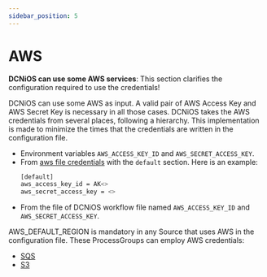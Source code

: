 ```yaml
---
sidebar_position: 5
---
```

# AWS


**DCNiOS can use some AWS services**: This section clarifies the configuration required to use the credentials!


DCNiOS can use some AWS as input. A valid pair of AWS Access Key and AWS Secret Key is necessary in all those cases. DCNiOS takes the AWS credentials from several places, following a hierarchy. This implementation is made to minimize the times that the credentials are written in the configuration file.

- Environment variables `AWS_ACCESS_KEY_ID` and `AWS_SECRET_ACCESS_KEY`.
- From [aws file credentials](https://docs.aws.amazon.com/cli/latest/userguide/cli-configure-files.html) with the `default` section. Here is an example:
   ``` bash
   [default]
   aws_access_key_id = AK<>
   aws_secret_access_key = <>
   ```
- From the file of DCNiOS workflow file named `AWS_ACCESS_KEY_ID` and `AWS_SECRET_ACCESS_KEY`.



AWS_DEFAULT_REGION is mandatory in any Source that uses AWS in the configuration file. These ProcessGroups can employ AWS credentials:
- [SQS](/docs/Sources/SQS)
- [S3](/docs/Sources/S3)

